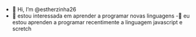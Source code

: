 - 👋 Hi, I’m @estherzinha26
- 👀 estou interessada em aprender a programar novas linguagens 
-🌱  eu estou aprenden a programar recentimente a linguagem javascript e scretch  

<!---
estherzinha26/estherzinha26 is a ✨ special ✨ repository because its `README.md` (this file) appears on your GitHub profile.
You can click the Preview link to take a look at your changes.
--->
